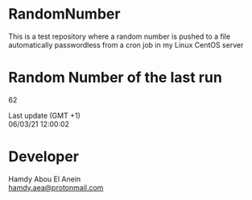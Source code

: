 # RandomNumber    
This is a test repository where a random number is pushed to a file automatically passwordless from a cron job in my Linux CentOS server    
# Random Number of the last run   
62
      
Last update (GMT +1)    
06/03/21 12:00:02
# Developer    
Hamdy Abou El Anein   
hamdy.aea@protonmail.com
